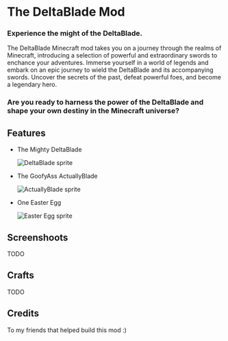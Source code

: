 # The DeltaBlade Mod
### Experience the might of the DeltaBlade.

The DeltaBlade Minecraft mod takes you on a journey through the realms of Minecraft, introducing a selection of powerful and extraordinary swords to enchance your adventures. Immerse yourself in a world of legends and embark on an epic journey to wield the DeltaBlade and its accompanying swords. Uncover the secrets of the past, defeat powerful foes, and become a legendary hero.

### Are you ready to harness the power of the DeltaBlade and shape your own destiny in the Minecraft universe?

## Features
- The Mighty DeltaBlade

  ![DeltaBlade sprite](https://github.com/Deinigu/DeltaBladeMinecraftMod/blob/main/src/main/resources/assets/deltablademod/textures/item/deltablade.png?raw=true)
- The GoofyAss ActuallyBlade
  
  ![ActuallyBlade sprite](https://github.com/Deinigu/DeltaBladeMinecraftMod/blob/main/src/main/resources/assets/deltablademod/textures/item/actually_blade.png?raw=true)
- One Easter Egg

  ![Easter Egg sprite](https://github.com/Deinigu/DeltaBladeMinecraftMod/blob/main/src/main/resources/assets/deltablademod/textures/item/music_box_music_disc.png)

## Screenshoots
TODO
## Crafts
TODO

## Credits
To my friends that helped build this mod :)

